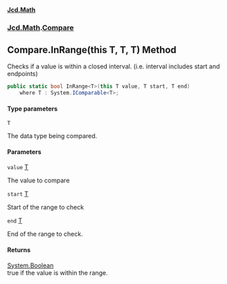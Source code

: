 #### [Jcd.Math](index.md 'index')
### [Jcd.Math](Jcd.Math.md 'Jcd.Math').[Compare](Jcd.Math.Compare.md 'Jcd.Math.Compare')

## Compare.InRange<T>(this T, T, T) Method

Checks if a value is within a closed interval. (i.e. interval includes start and endpoints)

```csharp
public static bool InRange<T>(this T value, T start, T end)
    where T : System.IComparable<T>;
```
#### Type parameters

<a name='Jcd.Math.Compare.InRange_T_(thisT,T,T).T'></a>

`T`

The data type being compared.
#### Parameters

<a name='Jcd.Math.Compare.InRange_T_(thisT,T,T).value'></a>

`value` [T](Jcd.Math.Compare.InRange_T_(thisT,T,T).md#Jcd.Math.Compare.InRange_T_(thisT,T,T).T 'Jcd.Math.Compare.InRange<T>(this T, T, T).T')

The value to compare

<a name='Jcd.Math.Compare.InRange_T_(thisT,T,T).start'></a>

`start` [T](Jcd.Math.Compare.InRange_T_(thisT,T,T).md#Jcd.Math.Compare.InRange_T_(thisT,T,T).T 'Jcd.Math.Compare.InRange<T>(this T, T, T).T')

Start of the range to check

<a name='Jcd.Math.Compare.InRange_T_(thisT,T,T).end'></a>

`end` [T](Jcd.Math.Compare.InRange_T_(thisT,T,T).md#Jcd.Math.Compare.InRange_T_(thisT,T,T).T 'Jcd.Math.Compare.InRange<T>(this T, T, T).T')

End of the range to check.

#### Returns
[System.Boolean](https://docs.microsoft.com/en-us/dotnet/api/System.Boolean 'System.Boolean')  
true if the value is within the range.